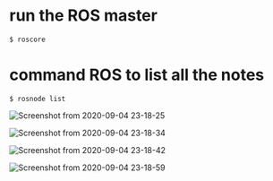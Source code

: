 # run the ROS master
```shell
$ roscore
```
# command ROS to list all the notes
```shell
$ rosnode list
```



![Screenshot from 2020-09-04 23-18-25](https://user-images.githubusercontent.com/69444682/92262325-269e3980-ef05-11ea-81c5-b359907c32c7.png)

![Screenshot from 2020-09-04 23-18-34](https://user-images.githubusercontent.com/69444682/92262327-27cf6680-ef05-11ea-89f0-914e2d45a840.png)

![Screenshot from 2020-09-04 23-18-42](https://user-images.githubusercontent.com/69444682/92262333-29009380-ef05-11ea-8af9-256fc7b7f491.png)

![Screenshot from 2020-09-04 23-18-59](https://user-images.githubusercontent.com/69444682/92262337-2a31c080-ef05-11ea-81a2-0e784ecc0195.png)
